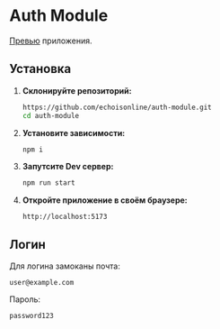 # Auth Module

[Превью]([https://echoisonline.github.io/mindbox-todo/](https://auth-module-git-main-echoisonlines-projects.vercel.app)
) приложения.

## Установка

1. **Склонируйте репозиторий:**
   ```sh
   https://github.com/echoisonline/auth-module.git
   cd auth-module
   ```
2. **Установите зависимости:**
   ```sh
   npm i
   ```
3. **Запутсите Dev сервер:**
   ```sh
   npm run start
   ```
4. **Откройте приложение в своём браузере:**
   ```
   http://localhost:5173
   ```

## Логин

Для логина замоканы почта: 
```mail
user@example.com
```
Пароль:
```password
password123
```
